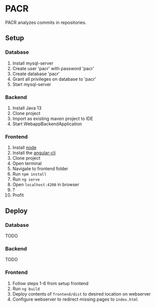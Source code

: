 # PACR

PACR analyzes commits in repositories.

## Setup

### Database

1. Install mysql-server
2. Create user 'pacr' with password 'pacr'
3. Create database 'pacr'
4. Grant all privileges on database to 'pacr'
5. Start mysql-server
 
### Backend

1. Install Java 13
2. Clone project
3. Import as existing maven project to IDE
4. Start WebappBackendApplication
 
### Frontend

1. Install [node](https://nodejs.org/en/)
2. Install the [angular-cli](https://cli.angular.io)
2. Clone project
3. Open terminal
4. Navigate to frontend folder
5. Run `npm install`
6. Run `ng serve`
7. Open `localhost:4200` in browser
8. ?
9. Profit

## Deploy

### Database

TODO

### Backend

TODO

### Frontend

1. Follow steps 1-6 from setup frontend
2. Run `ng build`
3. Deploy contents of `frontend/dist` to desired location on webserver
4. Configure webserver to redirect missing pages to `ìndex.html`